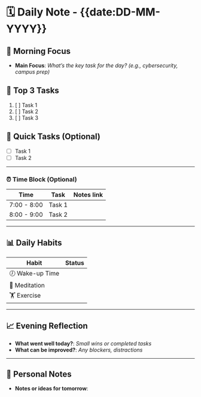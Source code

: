 # 🗓 Daily Note - {{date:DD-MM-YYYY}}

## 🌅 Morning Focus
- **Main Focus**: _What’s the key task for the day? (e.g., cybersecurity, campus prep)_

## 📝 Top 3 Tasks
1. [ ] Task 1
2. [ ] Task 2
3. [ ] Task 3

## 📝 Quick Tasks (Optional)
- [ ] Task 1
- [ ] Task 2

---

### ⏰ Time Block (Optional)
| Time        | Task   | Notes link  |
| ----------- | ------ | ----------- |
| 7:00 - 8:00 | Task 1 |             |
| 8:00 - 9:00 | Task 2 |             |

---

## 📊 Daily Habits
| Habit          | Status  |
| -------------- | ------- |
| 🕖 Wake-up Time |         |
| 🧘 Meditation  |         |
| 🏋️ Exercise    |         |

---

## 📈 Evening Reflection
- **What went well today?**: _Small wins or completed tasks_
- **What can be improved?**: _Any blockers, distractions_

---

## 📝 Personal Notes
- **Notes or ideas for tomorrow**: 

